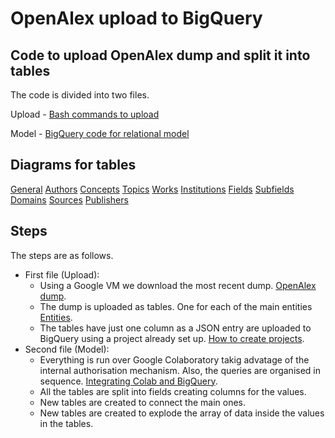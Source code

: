 # OpenAlex upload to BigQuery

## Code to upload OpenAlex dump and split it into tables

The code is divided into two files.

Upload - [Bash commands to upload](https://github.com/insyspo/openalex/blob/main/bash_commands_to_download_and_upload.ipynb)

Model - [BigQuery code for relational model](https://github.com/insyspo/openalex/blob/main/OpenAlex_create_tables_2024_04.ipynb)

## Diagrams for tables

[General](https://github.com/insyspo/openalex/blob/main/openalex.png)
[Authors](https://github.com/insyspo/openalex/blob/main/authors.png)
[Concepts](https://github.com/insyspo/openalex/blob/main/concepts.png)
[Topics](https://github.com/insyspo/openalex/blob/main/topics.png)
[Works](https://github.com/insyspo/openalex/blob/main/works.png)
[Institutions](https://github.com/insyspo/openalex/blob/main/institutions.png)
[Fields](https://github.com/insyspo/openalex/blob/main/fields.png)
[Subfields](https://github.com/insyspo/openalex/blob/main/subfields.png)
[Domains](https://github.com/insyspo/openalex/blob/main/domains.png)
[Sources](https://github.com/insyspo/openalex/blob/main/sources.png)
[Publishers](https://github.com/insyspo/openalex/blob/main/publishers.png)

## Steps

The steps are as follows.
- First file (Upload):
  - Using a Google VM we download the most recent dump. [OpenAlex dump](https://docs.openalex.org/download-all-data/openalex-snapshot).
  - The dump is uploaded as tables. One for each of the main entities [Entities](https://docs.openalex.org/api-entities/entities-overview).
  - The tables have just one column as a JSON entry are uploaded to BigQuery using a project already set up. [How to create projects](https://cloud.google.com/resource-manager/docs/creating-managing-projects).
- Second file (Model):
  - Everything is run over Google Colaboratory takig advatage of the internal authorisation mechanism. Also, the queries are organised in sequence. [Integrating Colab and BigQuery](https://colab.research.google.com/notebooks/bigquery.ipynb). 
  - All the tables are split into fields creating columns for the values.
  - New tables are created to connect the main ones.
  - New tables are created to explode the array of data inside the values in the tables.
